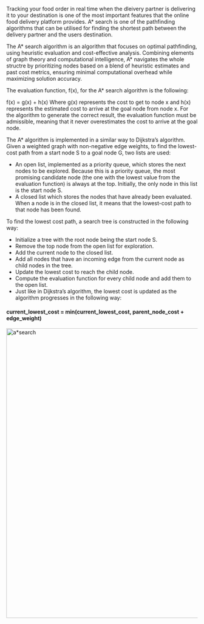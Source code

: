 Tracking your food order in real time when the dleivery partner is delivering it to your destination is one of the most important features that the online food delivery platform provides. A* search is one of the pathfinding algorithms that can be utilised for finding the shortest path between the delivery partner and the users destination.

The A* search algorithm is an algorithm that focuses on optimal pathfinding, using heuristic evaluation and cost-effective analysis. Combining elements of graph theory and computational intelligence, A* navigates the whole structre by prioritizing nodes based on a blend of heuristic estimates and past cost metrics, ensuring minimal computational overhead while maximizing solution accuracy.

The evaluation function, f(x), for the A* search algorithm is the following:

f(x) = g(x) + h(x)
Where g(x) represents the cost to get to node x and h(x) represents the estimated cost to arrive at the goal node from node x. For the algorithm to generate the correct result, the evaluation function must be admissible, meaning that it never overestimates the cost to arrive at the goal node.

The A* algorithm is implemented in a similar way to Dijkstra’s algorithm. Given a weighted graph with non-negative edge weights, to find the lowest-cost path from a start node S to a goal node G, two lists are used:
- An open list, implemented as a priority queue, which stores the next nodes to be explored. Because this is a priority queue, the most promising candidate node (the one with the lowest value from the evaluation function) is always at the top. Initially, the only node in this list is the start node S.
- A closed list which stores the nodes that have already been evaluated. When a node is in the closed list, it means that the lowest-cost path to that node has been found.

To find the lowest cost path, a search tree is constructed in the following way:

- Initialize a tree with the root node being the start node S.
- Remove the top node from the open list for exploration.
- Add the current node to the closed list.
- Add all nodes that have an incoming edge from the current node as child nodes in the tree.
- Update the lowest cost to reach the child node.
- Compute the evaluation function for every child node and add them to the open list.
- Just like in Dijkstra’s algorithm, the lowest cost is updated as the algorithm progresses in the following way:

#### current_lowest_cost = min(current_lowest_cost, parent_node_cost + edge_weight)

<img width="763" alt="a*search" src="https://github.com/JadenEkbote/portfolio.github.io/assets/97228905/cfb968de-a65c-4f02-839e-301aa7049ee4">
